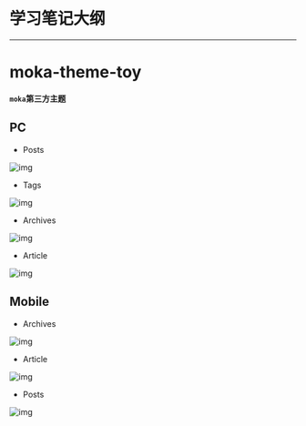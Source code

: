 # 学习笔记大纲

----

# moka-theme-toy

**`moka`第三方主题**


## PC

- Posts

![img](pics/toy-1.png)

- Tags

![img](pics/toy-2.png)

- Archives

![img](pics/toy-3.png)

- Article

![img](pics/toy-4.png)

## Mobile

- Archives

![img](pics/toy-5.png)

- Article

![img](pics/toy-6.png)

- Posts
 
![img](pics/toy-7.png)